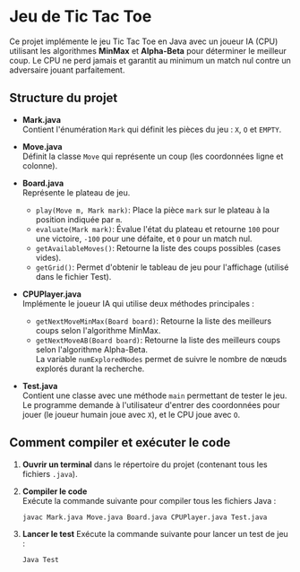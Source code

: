 # Jeu de Tic Tac Toe

Ce projet implémente le jeu Tic Tac Toe en Java avec un joueur IA (CPU) utilisant les algorithmes **MinMax** et **Alpha-Beta** pour déterminer le meilleur coup. Le CPU ne perd jamais et garantit au minimum un match nul contre un adversaire jouant parfaitement.

## Structure du projet

- **Mark.java**  
  Contient l'énumération `Mark` qui définit les pièces du jeu : `X`, `O` et `EMPTY`.

- **Move.java**  
  Définit la classe `Move` qui représente un coup (les coordonnées ligne et colonne).

- **Board.java**  
  Représente le plateau de jeu.
    - `play(Move m, Mark mark)`: Place la pièce `mark` sur le plateau à la position indiquée par `m`.
    - `evaluate(Mark mark)`: Évalue l'état du plateau et retourne `100` pour une victoire, `-100` pour une défaite, et `0` pour un match nul.
    - `getAvailableMoves()`: Retourne la liste des coups possibles (cases vides).
    - `getGrid()`: Permet d'obtenir le tableau de jeu pour l'affichage (utilisé dans le fichier Test).

- **CPUPlayer.java**  
  Implémente le joueur IA qui utilise deux méthodes principales :
    - `getNextMoveMinMax(Board board)`: Retourne la liste des meilleurs coups selon l'algorithme MinMax.
    - `getNextMoveAB(Board board)`: Retourne la liste des meilleurs coups selon l'algorithme Alpha-Beta.  
      La variable `numExploredNodes` permet de suivre le nombre de nœuds explorés durant la recherche.

- **Test.java**  
  Contient une classe avec une méthode `main` permettant de tester le jeu.  
  Le programme demande à l'utilisateur d'entrer des coordonnées pour jouer (le joueur humain joue avec `X`), et le CPU joue avec `O`.

## Comment compiler et exécuter le code

1. **Ouvrir un terminal** dans le répertoire du projet (contenant tous les fichiers `.java`).

2. **Compiler le code**  
   Exécute la commande suivante pour compiler tous les fichiers Java :

   ```bash
   javac Mark.java Move.java Board.java CPUPlayer.java Test.java
3. **Lancer le test**
    Exécute la commande suivante pour lancer un test de jeu : 
    ```bash
   Java Test
